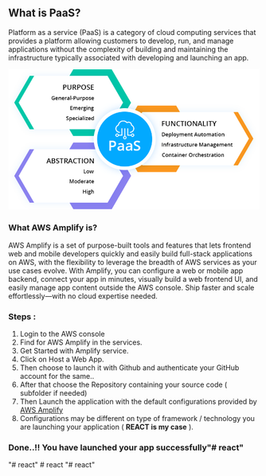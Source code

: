 
## What is PaaS?

Platform as a service (PaaS) is a category of cloud computing 
services that provides a platform allowing customers to develop, 
run, and manage applications without the complexity of building 
and maintaining the infrastructure typically associated with 
developing and launching an app.


![](paasimg.png)

### What AWS Amplify is?
AWS Amplify is a set of purpose-built tools and features that lets 
frontend web and mobile developers quickly and easily build 
full-stack applications on AWS, with the flexibility to 
leverage the breadth of AWS services as your use cases evolve.
With Amplify, you can configure a web or mobile app backend, 
connect your app in minutes, visually build a web frontend UI, 
and easily manage app content outside the AWS console. Ship 
faster and scale effortlessly—with no cloud expertise needed.

### Steps :
1. Login to the AWS console
2. Find for AWS Amplify in the services.
3. Get Started with Amplify service.
4. Click on Host a Web App.
5. Then choose to launch it with Github and authenticate your GitHub account for the same..
6. After that choose the Repository containing your source code ( subfolder if needed)
7. Then Launch the application with the default configurations provided by [AWS Amplify](https://aws.amazon.com/amplify/#:~:text=AWS%20Amplify%20is%20a%20set,as%20your%20use%20cases%20evolve.)
8. Configurations may be different on type of framework / technology you are launching your application ( **REACT is my case** ).
### Done..!! You have launched your app successfully"# react" 
"# react" 
#   r e a c t 
 
 "# react" 
